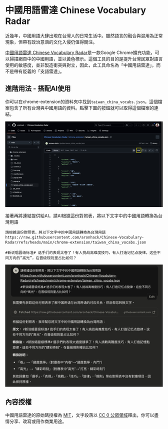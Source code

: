 # 中國用語雷達 Chinese Vocabulary Radar

近幾年，中國用語大肆出現在台灣人的日常生活中。雖然語言的融合與混用為正常現象，但帶有政治意涵的文化入侵仍值得關注。

[中國用語雷達 Chinese Vocabulary Radar](https://chromewebstore.google.com/detail/lecgchakaccigfbbaeialhjplbmgipge?utm_source=item-share-cb)是一款Google Chrome擴充功能，可以掃描網頁中的中國用語，並以黃色標示。這個工具的目的是提升台灣民眾對語言使用的敏感度，並非製造衝突與對立，因此，此工具命名為「中國用語雷達」，而不是帶有貶義的「支語雷達」。


## 進階用法 - 搭配AI使用
你可以在chrome-extension的資料夾中找到`taiwan_china_vocabs.json`，這個檔案包含了所有台灣與中國用語的資料。點擊下圖的按鈕就可以取得這個檔案的連結。

![get_json.jpg](screenshots/get_json.jpg)

接著再將連結提供給AI，請AI根據這份對照表，將以下文字中的中國用語轉換為台灣用語
```
請根據這份對照表，將以下文字中的中國用語轉換為台灣用語 
https://raw.githubusercontent.com/aronhack/Chinese-Vocabulary-Radar/refs/heads/main/chrome-extension/taiwan_china_vocabs.json 

#新说唱晋级标准# 选手们的表现太卷了！有人挑战高难度技巧，有人打造记忆点旋律。这些不同方向的“高光”，在晋级规则里占比如何？
```

![integrate-with-LLM.jpg](screenshots/integrate-with-LLM.jpg)




## 內容授權
中國用語雷達的原始碼授權為 [MIT](https://github.com/aronhack/Chinese-Vocabulary-Radar/blob/main/LICENSE.txt)，文字段落以 [CC 0 公眾領域](https://creativecommons.org/publicdomain/zero/1.0/deed.zh-hant)釋出，你可以盡情分享、改寫或用作商業用途。

